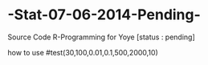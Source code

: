 -Stat-07-06-2014-Pending-
=========================

Source Code R-Programming for Yoye [status : pending]

how to use 
#test(30,100,0.01,0.1,500,2000,10)
